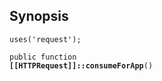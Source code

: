## Synopsis

<code>uses('request');</code>

<code>public function <b>[[HTTPRequest]]::consumeForApp</b>()</code>

